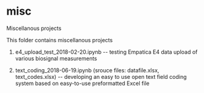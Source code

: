 # misc
Miscellanous projects

This folder contains miscellanous projects

1. e4_upload_test_2018-02-20.ipynb 
-- testing Empatica E4 data upload of various biosignal measurements

2. text_coding_2018-06-19.ipynb (srouce files: datafile.xlsx, text_codes.xlsx) 
-- developing an easy to use open text field coding system based on easy-to-use preformatted Excel file

